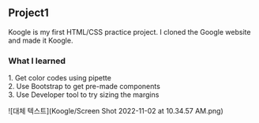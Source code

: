 ## Project1 

<p>
Koogle is my first HTML/CSS practice project. I cloned the Google website and made it Koogle. 
</p>

### What I learned 
<p>
  1. Get color codes using pipette
  <br>
  2. Use Bootstrap to get pre-made components
  <br>
  3. Use Developer tool to try sizing the margins
</p>

![대체 텍스트](Koogle/Screen Shot 2022-11-02 at 10.34.57 AM.png)

